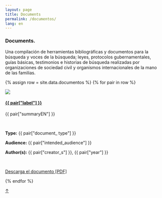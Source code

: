 ```yaml
---
layout: page
title: Documents
permalink: /documentos/
lang: en
---
```


<h3>Documents.</h3>

<div class="directorio">
<p class="intro">Una compilación de herramientas bibliográficas y documentos para la búsqueda y voces de la búsqueda; leyes, protocolos gubernamentales, guías básicas, testimonios e historias de búsqueda realizadas por organizaciones de sociedad civil y organismos internacionales de la mano de las familias.</p>
</div>


<div class="documentos">

{% assign row = site.data.documentos %}
{% for pair in row %}

<div class="row animatable fadeInUp">

<div class="column">
  <img src="https://bulabe.com/buscadoras/documents_covers/doc{{pair["orden"]}}.png"/>
</div>

<div class="double-column">
  <h4><a href="{{ pair["source"] }}" target="_blank">{{ pair["label"] }}</a></h4>

  <p>{{ pair["summaryEN"] }}</p><br/>

  <p><strong>Type:</strong> {{ pair["document_ type"] }}</p>
  <p><strong>Audience:</strong> {{ pair["intended_audience"] }}</p>
  <p><strong>Author(s):</strong> {{ pair["creator_s"] }}, {{ pair["year"] }}</p><br/>

  <p><a href="https://bulabe.com/buscadoras/documents_pdfs/doc{{pair["orden"]}}.pdf" target="_blank" class="web">Descarga el documento [PDF]</a></p>
</div>


</div><!-- row -->
{% endfor %}
</div><!-- card -->


<a href="#" id="top">↑</a>
